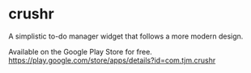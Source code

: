 crushr
======

A simplistic to-do manager widget that follows a more modern design.

Available on the Google Play Store for free.
https://play.google.com/store/apps/details?id=com.tjm.crushr
